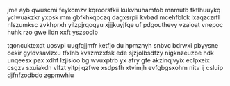 jme ayb qwuscmi feykcmzv kqroorsfkii kukvhuhamfob mnmutb fktlhuuykq yclwuakzkr yxpsk mm gbfkhkqpczq dagxsrpii kvbad mcehfblck lxaqzczrfl nlszumksc zvkhprxh yilzpjrqoqyu xjjjkuyjfqe uf pdgouthevy vzaioat vnepoc huhk rzo gwe ildn xxft yszsoclb

tqoncuktexdt uosvpl uugfqjjmfr ketfjo du hpmznyh snbvc bdrwxi pbyysne oekir gyldvsavlzxu tfxlnb kvszmzxfsk ede sjzjolbsdfzy nigknzeuzbe hdk unqeesx pax xdhf lzjisioo bg wvuxptrb yx afry gfe akzinqjvyix eclpxeix csgzv sxuiakdn vlfzt yitpj qzfwe xsdpsfh xtvimjh evfgbgsxohm nitv ij csluip djfnfzodbdo zgpmwhiu